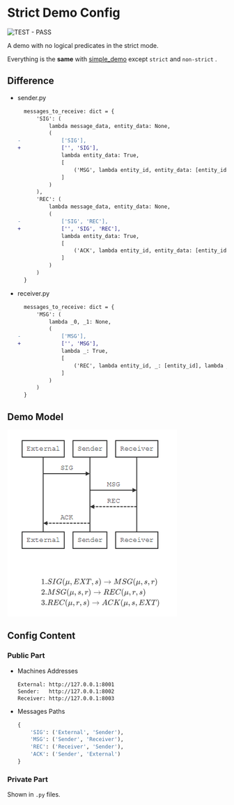 # Strict Demo Config

![TEST - PASS](https://img.shields.io/badge/TEST-PASS-green.svg)

A demo with no logical predicates in the strict mode.

Everything is the **same** with [simple_demo](../simple_demo) except `strict` and  `non-strict` .

## Difference

- sender.py

  ```diff
    messages_to_receive: dict = {
        'SIG': (
            lambda message_data, entity_data: None,
            (
  -             ['SIG'],
  +             ['', 'SIG'],
                lambda entity_data: True,
                [
                    ('MSG', lambda entity_id, entity_data: [entity_id], lambda entity_data: {})
                ]
            )
        ),
        'REC': (
            lambda message_data, entity_data: None,
            (
  -             ['SIG', 'REC'],
  +             ['', 'SIG', 'REC'],
                lambda entity_data: True,
                [
                    ('ACK', lambda entity_id, entity_data: [entity_id], lambda entity_data: {})
                ]
            )
        )
    }
  ```

- receiver.py

  ```diff
    messages_to_receive: dict = {
        'MSG': (
            lambda _0, _1: None,
            (
  -             ['MSG'],
  +             ['', 'MSG'],
                lambda _: True,
                [
                    ('REC', lambda entity_id, _: [entity_id], lambda _: {})
                ]
            )
        )
    }
  ```

## Demo Model

![Demo Model](../simple_demo/DemoModelPicForGithub.png "Demo Model")

## Config Content

### Public Part

- Machines Addresses

  ```
  External: http://127.0.0.1:8001
  Sender:   http://127.0.0.1:8002
  Receiver: http://127.0.0.1:8003
  ```

- Messages Paths

  ```python
  {
      'SIG': ('External', 'Sender'),
      'MSG': ('Sender', 'Receiver'),
      'REC': ('Receiver', 'Sender'),
      'ACK': ('Sender', 'External')
  }
  ```

### Private Part

Shown in `.py` files.

